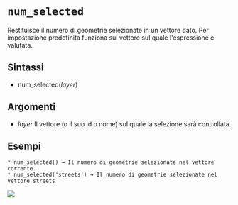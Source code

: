 # `num_selected`

Restituisce il numero di geometrie selezionate in un vettore dato. Per impostazione predefinita funziona sul vettore sul quale l'espressione è valutata.

## Sintassi

* num_selected(*layer*)

## Argomenti

* *layer* Il vettore (o il suo id o nome) sul quale la selezione sarà controllata.

## Esempi
```
* num_selected() → Il numero di geometrie selezionate nel vettore corrente.
* num_selected('streets') → Il numero di geometrie selezionate nel vettore streets
```

![](/img/record_e_attributi/num_selected1.png)
